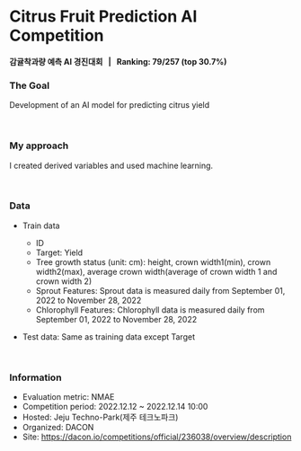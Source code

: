 # Citrus Fruit Prediction AI Competition
**감귤착과량 예측 AI 경진대회 &nbsp; | &nbsp; Ranking: 79/257 (top 30.7%)**

### The Goal
Development of an AI model for predicting citrus yield

<br/>

### My approach
I created derived variables and used machine learning.

<br/>

### Data
- Train data
  - ID
  - Target: Yield
  - Tree growth status (unit: cm): height, crown width1(min), crown width2(max), average crown width(average of crown width 1 and crown width 2)
  - Sprout Features: Sprout data is measured daily from September 01, 2022 to November 28, 2022
  - Chlorophyll Features: Chlorophyll data is measured daily from September 01, 2022 to November 28, 2022

- Test data: Same as training data except Target

<br/>

### Information
- Evaluation metric: NMAE
- Competition period: 2022.12.12 ~ 2022.12.14 10:00
- Hosted: Jeju Techno-Park(제주 테크노파크)
- Organized: DACON
- Site: https://dacon.io/competitions/official/236038/overview/description
